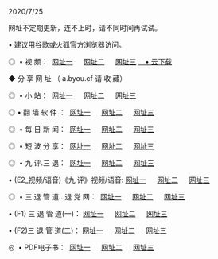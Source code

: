 <p>2020/7/25
<p>网址不定期更新，连不上时，请不同时间再试试。
<p>• 建议用谷歌或火狐官方浏览器访问。
<p>◎  • 视 频： 
<a href="http://mrb.proyectolanuevatierra.com/s/" target="_blank">网址一</a> 　 
<a href="http://mib.proyectolanuevatierra.com/s/" target="_blank">网址二</a> 　 
<a href="http://mob.proyectolanuevatierra.com/tv.html" target="_blank">网址三</a>  
<a href="https://disk.yandex.ru/d/wIUK0uxc3Gk4Ng" target="_blank">　• 云下载 </a></p>

<p> ◆ 分 享 网 址 （ a.byou.cf 请 收 藏） </p>
<p>◎   •  小 站：  
<a href="http://mrb.proyectolanuevatierra.com/f.html" target="_blank">网址一</a> 　 
<a href="http://mib.proyectolanuevatierra.com/h.html" target="_blank">网址二</a> 　 
<a href="http://mob.proyectolanuevatierra.com/k/" target="_blank">网址三</a></p>
<p>◎  • 翻 墙 软 件 ：  
<a href="http://mrb.proyectolanuevatierra.com/ff/" target="_blank">网址一</a> 　 
<a href="http://mib.proyectolanuevatierra.com/s/read/a1_nd.html" target="_blank">网址二</a> 　 
<a href="http://mob.proyectolanuevatierra.com/ff/index.html" target="_blank">网址三</a></p>
<p>◎   • 每 日 新 闻：  
<a href="http://mrb.proyectolanuevatierra.com/day/" target="_blank">网址一</a> 　 
<a href="http://mib.proyectolanuevatierra.com/day/" target="_blank">网址二</a> 　 
<a href="http://mib.proyectolanuevatierra.com/day/index.html" target="_blank">网址三</a></p>
<p>◎   • 短 波 分 享：  
<a href="http://mrb.proyectolanuevatierra.com/h/" target="_blank">网址一</a> 　 
<a href="http://mib.proyectolanuevatierra.com/h/" target="_blank">网址二</a> 　 
<a href="http://mob.proyectolanuevatierra.com/h/index.html" target="_blank">网址三</a></p>
<p>◎   • 九 评.三 退：  
<a href="http://mrb.proyectolanuevatierra.com/t/" target="_blank">网址一</a> 　 
<a href="http://mib.proyectolanuevatierra.com/v2/index.html" target="_blank">网址二</a> 　 
<a href="http://mob.proyectolanuevatierra.com/tt/index.html" target="_blank">网址三</a> 　</p>
<p>  • (E2_视频/语音)《九 评》视频/语音: 
<a href="http://mib.proyectolanuevatierra.com/7738.html" target="_blank">网址一</a> 　 
<a href="http://mrb.proyectolanuevatierra.com/7614.html" target="_blank">网址二</a> 　 
<a href="http://mob.proyectolanuevatierra.com/7633.html" target="_blank">网址三</a></p>
<p>◎   • 三 退 管 道...退 党 网：  
<a href="http://mrb.proyectolanuevatierra.com/go/td1.html" target="_blank">网址一</a> 　 
<a href="http://mib.proyectolanuevatierra.com/go/td2.html" target="_blank">网址二</a> 　 
<a href="http://mob.proyectolanuevatierra.com/go/td3.html" target="_blank">网址三</a></p>
<p>  • (F1) 三 退 管 道(一)： 
<a href="http://mrb.proyectolanuevatierra.com/dd/" target="_blank">网址一</a> 　 
<a href="http://mib.proyectolanuevatierra.com/s/read/a1_tdx.html" target="_blank">网址二</a> 　 
<a href="http://mob.proyectolanuevatierra.com/dd/" target="_blank">网址三</a></p>
<p>  • (F2)三 退 管 道(二)： 
<a href="http://mib.proyectolanuevatierra.com/d/" target="_blank">网址一</a> 　 
<a href="http://mrb.proyectolanuevatierra.com/d/index.html" target="_blank">网址二</a> 　 
<a href="http://mob.proyectolanuevatierra.com/d/" target="_blank">网址三</a></p>
<p>◎   • PDF电子书：  
<a href="http://mrb.proyectolanuevatierra.com/p/" target="_blank">网址一</a> 　 
<a href="http://mib.proyectolanuevatierra.com/p/index.html" target="_blank">网址二</a> 　 
<a href="http://mob.proyectolanuevatierra.com/p/" target="_blank">网址三</a></p>
